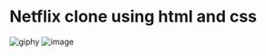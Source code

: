 # Netflix clone using html and css
![giphy](https://github.com/Chris-Grg/Netflix-clone-frontend/assets/121335744/8d68a324-c5fa-4efa-9ff3-dd116f3e83c6)
![image](https://github.com/Chris-Grg/Netflix-clone-frontend/assets/121335744/be9455c5-8e4c-4703-b309-2df9e843db0b)

